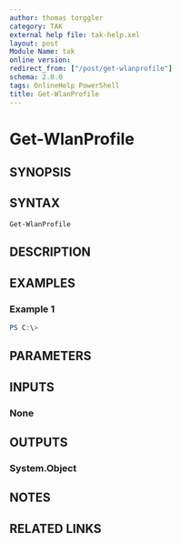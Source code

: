 ```yaml
---
author: thomas torggler
category: TAK
external help file: tak-help.xml
layout: post
Module Name: tak
online version:
redirect_from: ["/post/get-wlanprofile"]
schema: 2.0.0
tags: OnlineHelp PowerShell
title: Get-WlanProfile
---
```


# Get-WlanProfile

## SYNOPSIS


## SYNTAX

```
Get-WlanProfile
```

## DESCRIPTION


## EXAMPLES

### Example 1
```powershell
PS C:\> 
```



## PARAMETERS

## INPUTS

### None


## OUTPUTS

### System.Object

## NOTES

## RELATED LINKS
